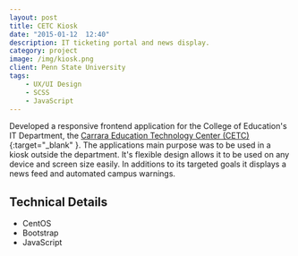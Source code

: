 ```yaml
---
layout: post
title: CETC Kiosk
date: "2015-01-12  12:40"
description: IT ticketing portal and news display.
category: project
image: /img/kiosk.png
client: Penn State University
tags: 
    - UX/UI Design
    - SCSS
    - JavaScript
---
```

Developed a responsive frontend application for the College of Education's IT Department, the [Carrara Education Technology Center (CETC)](http://ed.psu.edu/cetc){:target="_blank" }. The applications main purpose was to be used in a kiosk outside the department. It's flexible design allows it to be used on any device and screen size easily. In additions to its targeted goals it displays a news feed and automated campus warnings.

## Technical Details

* CentOS
* Bootstrap
* JavaScript